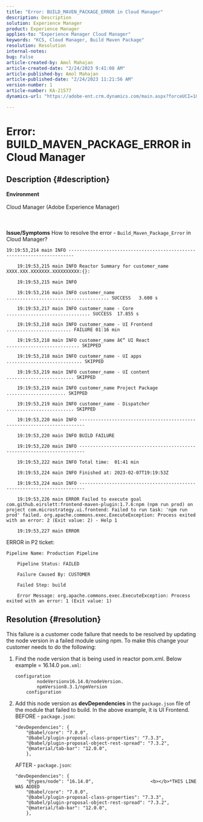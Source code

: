 ```yaml
---
title: "Error: BUILD_MAVEN_PACKAGE_ERROR in Cloud Manager"
description: Description
solution: Experience Manager
product: Experience Manager
applies-to: "Experience Manager Cloud Manager"
keywords: "KCS, Cloud Manager, Build Maven Package"
resolution: Resolution
internal-notes: 
bug: False
article-created-by: Amol Mahajan
article-created-date: "2/24/2023 9:41:08 AM"
article-published-by: Amol Mahajan
article-published-date: "2/24/2023 11:21:56 AM"
version-number: 1
article-number: KA-21577
dynamics-url: "https://adobe-ent.crm.dynamics.com/main.aspx?forceUCI=1&pagetype=entityrecord&etn=knowledgearticle&id=df09e159-27b4-ed11-83fd-6045bd0063aa"

---
```

# Error: BUILD_MAVEN_PACKAGE_ERROR in Cloud Manager

## Description {#description}

<b>Environment</b><br><br>Cloud Manager (Adobe Experience Manager)<br><br> <br><br><b>Issue/Symptoms</b>
How to resolve the error - `Build_Maven_Package_Error` in Cloud Manager?




```
19:19:53,214 main INFO ------------------------------------------------------------------------

    19:19:53,215 main INFO Reactor Summary for customer_name XXXX.XXX.XXXXXXX.XXXXXXXXXX:{}:

    19:19:53,215 main INFO

    19:19:53,216 main INFO customer_name ...................................... SUCCESS   3.600 s

    19:19:53,217 main INFO customer_name - Core ............................... SUCCESS  17.855 s

    19:19:53,218 main INFO customer_name - UI Frontend ........................ FAILURE 01:16 min

    19:19:53,218 main INFO customer_name â€“ UI React ........................... SKIPPED

    19:19:53,218 main INFO customer_name - UI apps ............................ SKIPPED

    19:19:53,219 main INFO customer_name - UI content ......................... SKIPPED

    19:19:53,219 main INFO customer_name Project Package ...................... SKIPPED

    19:19:53,219 main INFO customer_name - Dispatcher ......................... SKIPPED

    19:19:53,220 main INFO ------------------------------------------------------------------------

    19:19:53,220 main INFO BUILD FAILURE

    19:19:53,220 main INFO ------------------------------------------------------------------------

    19:19:53,222 main INFO Total time:  01:41 min

    19:19:53,224 main INFO Finished at: 2023-02-07T19:19:53Z

    19:19:53,224 main INFO ------------------------------------------------------------------------

    19:19:53,226 main ERROR Failed to execute goal com.github.eirslett:frontend-maven-plugin:1.7.6:npm (npm run prod) on project com.microstrategy.ui.frontend: Failed to run task: 'npm run prod' failed. org.apache.commons.exec.ExecuteException: Process exited with an error: 2 (Exit value: 2) - Help 1

    19:19:53,227 main ERROR
```




ERROR in P2 ticket:




```
Pipeline Name: Production Pipeline

    Pipeline Status: FAILED

    Failure Caused By: CUSTOMER

    Failed Step: build

    Error Message: org.apache.commons.exec.ExecuteException: Process exited with an error: 1 (Exit value: 1)
```





## Resolution {#resolution}


This failure is a customer code failure that needs to be resolved by updating the node version in a failed module using npm. To make this change your customer needs to do the following:

1. Find the node version that is being used in reactor pom.xml. Below example = 16.14.0    `pom.xml`:


    ```
    configuration
            nodeVersionv16.14.0/nodeVersion. 
            npmVersion8.3.1/npmVersion
        configuration
    ```
2. Add this node version as <b>devDependencies</b> in the `package.json` file of the module that failed to build. In the above example, it is UI Frontend.    BEFORE - `package.json`:


    ```
    "devDependencies": {
        "@babel/core": "7.0.0",
        "@babel/plugin-proposal-class-properties": "7.3.3",
        "@babel/plugin-proposal-object-rest-spread": "7.3.2",
        "@material/tab-bar": "12.0.0",
        },
    ```

    
    AFTER - `package.json`:


    ```
    "devDependencies": {
        "@types/node": "16.14.0",                     <b></b>*THIS LINE WAS ADDED
        "@babel/core": "7.0.0",
        "@babel/plugin-proposal-class-properties": "7.3.3",
        "@babel/plugin-proposal-object-rest-spread": "7.3.2",
        "@material/tab-bar": "12.0.0",
        },
    ```

